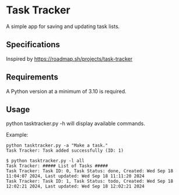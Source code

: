 # Task Tracker

A simple app for saving and updating task lists.

## Specifications

Inspired by https://roadmap.sh/projects/task-tracker

## Requirements

A Python version at a minimum of 3.10 is required.

## Usage

python tasktracker.py -h will display available commands.

Example:
```
python tasktracker.py -a "Make a task."
Task Tracker: Task added successfully (ID: 1)

$ python tasktracker.py -l all
Task Tracker: ##### List of Tasks #####
Task Tracker: Task ID: 0, Task Status: done, Created: Wed Sep 18 11:04:07 2024, Last updated: Wed Sep 18 11:11:20 2024
Task Tracker: Task ID: 1, Task Status: todo, Created: Wed Sep 18 12:02:21 2024, Last updated: Wed Sep 18 12:02:21 2024
